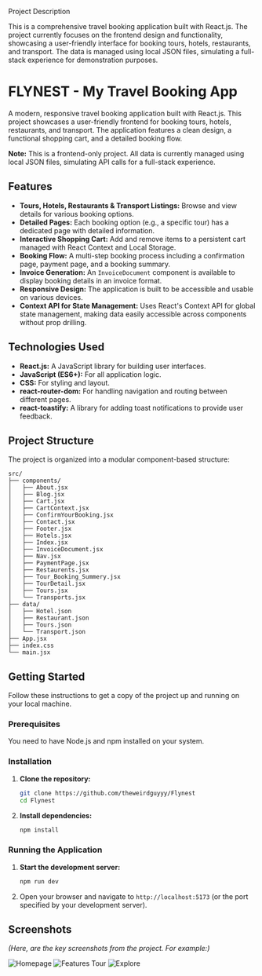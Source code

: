 Project Description


This is a comprehensive travel booking application built with React.js. The project currently focuses on the frontend design and functionality, showcasing a user-friendly interface for booking tours, hotels, restaurants, and transport. The data is managed using local JSON files, simulating a full-stack experience for demonstration purposes.

# FLYNEST - My Travel Booking App

A modern, responsive travel booking application built with React.js. This project showcases a user-friendly frontend for booking tours, hotels, restaurants, and transport. The application features a clean design, a functional shopping cart, and a detailed booking flow.

**Note:** This is a frontend-only project. All data is currently managed using local JSON files, simulating API calls for a full-stack experience.

## Features

- **Tours, Hotels, Restaurants & Transport Listings:** Browse and view details for various booking options.
- **Detailed Pages:** Each booking option (e.g., a specific tour) has a dedicated page with detailed information.
- **Interactive Shopping Cart:** Add and remove items to a persistent cart managed with React Context and Local Storage.
- **Booking Flow:** A multi-step booking process including a confirmation page, payment page, and a booking summary.
- **Invoice Generation:** An `InvoiceDocument` component is available to display booking details in an invoice format.
- **Responsive Design:** The application is built to be accessible and usable on various devices.
- **Context API for State Management:** Uses React's Context API for global state management, making data easily accessible across components without prop drilling.

## Technologies Used

- **React.js:** A JavaScript library for building user interfaces.
- **JavaScript (ES6+):** For all application logic.
- **CSS:** For styling and layout.
- **react-router-dom:** For handling navigation and routing between different pages.
- **react-toastify:** A library for adding toast notifications to provide user feedback.

## Project Structure

The project is organized into a modular component-based structure:
```
src/
├── components/
│   ├── About.jsx
│   ├── Blog.jsx
│   ├── Cart.jsx
│   ├── CartContext.jsx
│   ├── ConfirmYourBooking.jsx
│   ├── Contact.jsx
│   ├── Footer.jsx
│   ├── Hotels.jsx
│   ├── Index.jsx
│   ├── InvoiceDocument.jsx
│   ├── Nav.jsx
│   ├── PaymentPage.jsx
│   ├── Restaurents.jsx
│   ├── Tour_Booking_Summery.jsx
│   ├── TourDetail.jsx
│   ├── Tours.jsx
│   └── Transports.jsx
├── data/
│   ├── Hotel.json
│   ├── Restaurant.json
│   ├── Tours.json
│   └── Transport.json
├── App.jsx
├── index.css
└── main.jsx

````
## Getting Started

Follow these instructions to get a copy of the project up and running on your local machine.

### Prerequisites

You need to have Node.js and npm installed on your system.

### Installation

1.  **Clone the repository:**
    ```bash
    git clone https://github.com/theweirdguyyy/Flynest
    cd Flynest
    ```

2.  **Install dependencies:**
    ```bash
    npm install
    ```

### Running the Application

1.  **Start the development server:**
    ```bash
    npm run dev
    ```
2.  Open your browser and navigate to `http://localhost:5173` (or the port specified by your development server).

## Screenshots

*(Here, are the key screenshots from the project. For example:)*

![Homepage](https://github.com/theweirdguyyy/Flynest/blob/main/Homepage.png)
![Features Tour](https://github.com/theweirdguyyy/Flynest/blob/5b2530f9faa6aa838e10147bc1c80ab925f6cc01/Tours1.png)
![Explore](https://github.com/theweirdguyyy/Flynest/blob/5b2530f9faa6aa838e10147bc1c80ab925f6cc01/Explore.png)
